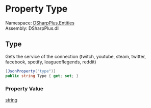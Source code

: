 # Property Type

Namespace: [DSharpPlus.Entities](DSharpPlus.Entities.md)  
Assembly: DSharpPlus.dll

## <a id="DSharpPlus_Entities_DiscordConnection_Type"></a>Type

Gets the service of the connection (twitch, youtube, steam, twitter, facebook, spotify, leagueoflegends, reddit)

```csharp
[JsonProperty("type")]
public string Type { get; set; }
```

### Property Value

[string](https://learn.microsoft.com/dotnet/api/system.string)

